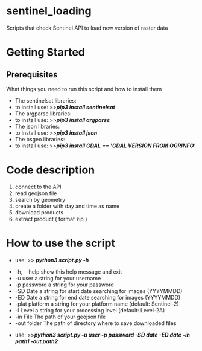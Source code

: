 # sentinel_loading
Scripts that check Sentinel API to load new version of raster data

# Getting Started
## Prerequisites
What things you need to run this script and how to install them
 * The sentinelsat libraries: 
 * to install use: >>***pip3 install sentinelsat***
 * The argparse libraries: 
 * to install use: >>***pip3 install argparse***
 * The json libraries: 
 * to install use: >>***pip3 install json***
 * The osgeo libraries:
 * to install use: >>***pip3 install GDAL == 'GDAL VERSION FROM OGRINFO'***

# Code description

1. connect to the API
2. read geojson file
3. search by geometry
4. create a folder with day and time as name
5. download products
6. extract product ( format zip )

# How to use the script
 * use: >> ***python3 script.py -h***
  - -h, --help      show this help message and exit
  - -u user         a string for your username
  - -p password     a string for your password
  - -SD Date        a string for start date searching for images (YYYYMMDD)
  - -ED Date        a string for end date searching for images (YYYYMMDD)
  - -plat platform  a string for your platform name (default: Sentinel-2)
  - -l Level        a string for your processing level (default: Level-2A)
  - -in File        The path of your geojson file
  - -out folder     The path of directory where to save downloaded files
  * use: >>***python3 script.py -u user -p password -SD date -ED date -in path1 -out path2***
